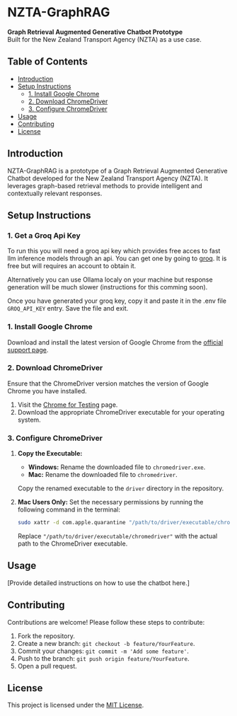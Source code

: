 # NZTA-GraphRAG

**Graph Retrieval Augmented Generative Chatbot Prototype**  
Built for the New Zealand Transport Agency (NZTA) as a use case.

## Table of Contents

- [Introduction](#introduction)
- [Setup Instructions](#setup-instructions)
  - [1. Install Google Chrome](#1-install-google-chrome)
  - [2. Download ChromeDriver](#2-download-chromedriver)
  - [3. Configure ChromeDriver](#3-configure-chromedriver)
- [Usage](#usage)
- [Contributing](#contributing)
- [License](#license)

## Introduction

NZTA-GraphRAG is a prototype of a Graph Retrieval Augmented Generative Chatbot developed for the New Zealand Transport Agency (NZTA). It leverages graph-based retrieval methods to provide intelligent and contextually relevant responses.

## Setup Instructions

### 1. Get a Groq Api Key
To run this you will need a groq api key which provides free acces to fast llm inference models through an api. You can get one by going to [groq](https://console.groq.com/keys). It is free but will requires an account to obtain it. 

Alternatively you can use Ollama localy on your machine but response generation will be much slower (instructions for this comming soon). 

Once you have generated your groq key, copy it and paste it in the .env file  `GROQ_API_KEY` entry. Save the file and exit. 

### 1. Install Google Chrome

Download and install the latest version of Google Chrome from the [official support page](https://support.google.com/chrome/answer/95346?hl=en&co=GENIE.Platform%3DDesktop).

### 2. Download ChromeDriver

Ensure that the ChromeDriver version matches the version of Google Chrome you have installed.

1. Visit the [Chrome for Testing](https://googlechromelabs.github.io/chrome-for-testing/) page.
2. Download the appropriate ChromeDriver executable for your operating system.

### 3. Configure ChromeDriver

1. **Copy the Executable:**
   
   - **Windows:** Rename the downloaded file to `chromedriver.exe`.
   - **Mac:** Rename the downloaded file to `chromedriver`.

   Copy the renamed executable to the `driver` directory in the repository.

2. **Mac Users Only:** Set the necessary permissions by running the following command in the terminal:

    ```bash
    sudo xattr -d com.apple.quarantine "/path/to/driver/executable/chromedriver"
    ```

    Replace `"/path/to/driver/executable/chromedriver"` with the actual path to the ChromeDriver executable.

## Usage

[Provide detailed instructions on how to use the chatbot here.]

## Contributing

Contributions are welcome! Please follow these steps to contribute:

1. Fork the repository.
2. Create a new branch: `git checkout -b feature/YourFeature`.
3. Commit your changes: `git commit -m 'Add some feature'`.
4. Push to the branch: `git push origin feature/YourFeature`.
5. Open a pull request.

## License

This project is licensed under the [MIT License](LICENSE).

